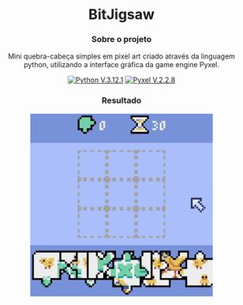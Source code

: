 <div align="center">

# BitJigsaw
 
### Sobre o projeto
Mini quebra-cabeça simples em pixel art criado através da linguagem python, utilizando a interface gráfica da game engine Pyxel.
 
[![Python V.3.12.1](https://img.shields.io/badge/Python-3776AB?style=for-the-badge&logo=python&logoColor=white)](https://www.python.org/)
[![Pyxel V.2.2.8](https://img.shields.io/badge/Pyxel-v2.0.2-blue?style=for-the-badge&logo=python&logoColor=white)](https://github.com/kitao/pyxel)

### Resultado
<img src="img/gameplay.gif" type="image/gif" alt="Gameplay" width=370px>
</div>
